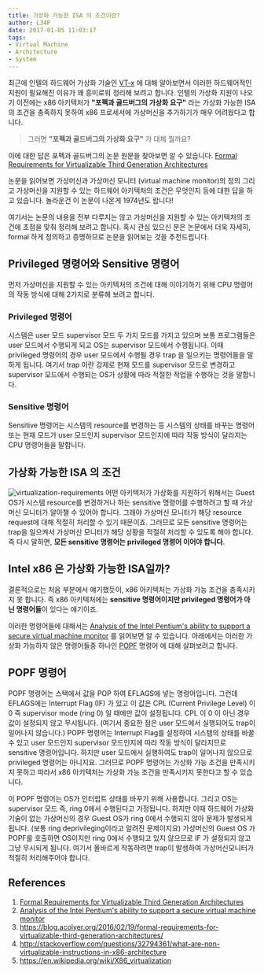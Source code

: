 ```yaml
---
title: 가상화 가능한 ISA 의 조건이란?
author: L34P
date: 2017-01-05 11:03:17
tags:
- Virtual Machine
- Architecture
- System
---
```


최근에 인텔의 하드웨어 가상화 기술인 [VT-x](https://en.wikipedia.org/wiki/X86_virtualization#Intel_virtualization_.28VT-x.29) 에 대해 알아보면서 이러한 하드웨어적인 지원이 필요해진 이유가 꽤 흥미로워 정리해 보려고 합니다. 인텔의 가상화 지원이 나오기 이전에는 x86 아키텍처가 **"포펙과 골드버그의 가상화 요구"** 라는 가상화 가능한 ISA의 조건을 충족하지 못하여 x86 프로세서에 가상머신을 추가하기가 매우 어려웠다고 합니다.

> 그러면 **"포펙과 골드버그의 가상화 요구"** 가 대체 뭘까요?

이에 대한 답은 포펙과 골드버그의 논문 원문을 찾아보면 알 수 있습니다.
[Formal Requirements for Virtualizable Third Generation Architectures](http://dl.acm.org/citation.cfm?id=361073)

논문을 읽어보면 가상머신과 가상머신 모니터 (virtual machine monitor)의 정의 그리고 가상머신을 지원할 수 있는 하드웨어 아키텍처의 조건은 무엇인지 등에 대한 답을 하고 있습니다. 놀라운건 이 논문이 나온게 1974년도 랍니다!

여기서는 논문의 내용을 전부 다루지는 않고 가상머신을 지원할 수 있는 아키텍처의 조건에 초점을 맞춰 정리해 보려고 합니다.
혹시 관심 있으신 분은 논문에서 더욱 자세히, formal 하게 정의하고 증명하므로 논문을 읽어보는 것을 추천드립니다.

## Privileged 명령어와 Sensitive 명령어
먼저 가상머신을 지원할 수 있는 아키텍처의 조건에 대해 이야기하기 위해 CPU 명령어의 작동 방식에 대해 2가지로 분류해 보려고 합니다.

### Privileged 명령어
시스템은 user 모드 supervisor 모드 두 가지 모드를 가지고 있으며 보통 프로그램들은 user 모드에서 수행되게 되고 OS는 supervisor 모드에서 수행됩니다. 이때 privileged 명령어의 경우 user 모드에서 수행될 경우 trap 을 일으키는 명령어들을 말하게 됩니다. 여기서 trap 이란 강제로 현재 모드를 supervisor 모드로 변경하고 supervisor 모드에서 수행되는 OS가 상황에 따라 적절한 작업을 수행하는 것을 말합니다.

### Sensitive 명령어
Sensitive 명령어는 시스템의 resource를 변경하는 등 시스템의 상태를 바꾸는 명령어 또는 현재 모드가 user 모드인지 supervisor 모드인지에 따라 작동 방식이 달라지는 CPU 명령어들을 말합니다.

## 가상화 가능한 ISA 의 조건
![virtualization-requirements](https://adriancolyer.files.wordpress.com/2016/02/virtualization-requirements.png "출처: https://blog.acolyer.org/2016/02/19/formal-requirements-for-virtualizable-third-generation-architectures")
어떤 아키텍처가 가상화를 지원하기 위해서는 Guest OS가 시스템 resource를 변경하거나 하는 sensitive 명령어를 수행하려고 할 때 가상머신 모니터가 알아챌 수 있어야 합니다. 그래야 가상머신 모니터가 해당 resource request에 대해 적절히 처리할 수 있기 때문이죠. 그러므로 모든 sensitive 명령어는 trap을 일으켜서 가상머신 모니터가 해당 상황을 적절히 처리할 수 있도록 해야 합니다. 즉 다시 말하면, **모든 sensitive 명령어는 privileged 명령어 이어야 합니다**.

## Intel x86 은 가상화 가능한 ISA일까?
결론적으로는 처음 부분에서 얘기했듯이, x86 아키텍처는 가상화 가능 조건을 충족시키지 못 합니다. 즉 x86 아키텍처에는 **sensitive 명령어이지만 privileged 명령어가 아닌 명령어들**이 있다는 얘기이죠.

이러한 명령어들에 대해서는 [Analysis of the Intel Pentium's ability to support a secure virtual machine monitor](https://dl.acm.org/citation.cfm?id=1251316) 를 읽어보면 알 수 있습니다. 아래에서는 이러한 가상화 가능하지 않은 명령어들중 하나인 [POPF](http://c9x.me/x86/html/file_module_x86_id_250.html) 명령어 에 대해 살펴보려고 합니다.

## POPF 명령어
POPF 명령어는 스택에서 값을 POP 하여 EFLAGS에 넣는 명령어입니다. 그런데 EFLAGS에는 Interrupt Flag (IF) 가 있고 이 값은 CPL (Current Privilege Level) 이 0 즉 supervisor mode (ring 0) 일 때에만 값이 설정됩니다. CPL 이 0 이 아닌 경우 값이 설정되지 않고 무시됩니다. (여기서 중요한 점은 user 모드에서 실행되어도 trap이 일어나지 않습니다.) POPF 명령어는 Interrupt Flag를 설정하여 시스템의 상태를 바꿀 수 있고 user 모드인지 supervisor 모드인지에 따라 작동 방식이 달라지므로 sensitive 명령어입니다. 하지만 user 모드에서 실행하여도 trap이 일어나지 않으므로 privileged 명령어는 아니지요. 그러므로 POPF 명령어는 가상화 가능 조건을 만족시키지 못하고 따라서 x86 아키텍처는 가상화 가능 조건을 만족시키지 못한다고 할 수 있습니다.

이 POPF 명령어는 OS가 인터럽트 상태를 바꾸기 위해 사용합니다. 그리고 OS는 supervisor 모드 즉, ring 0에서 수행된다고 가정됩니다. 하지만 이때 하드웨어 가상화 기술이 없는 가상머신의 경우 Guest OS가 ring 0에서 수행되지 않아 문제가 발생되게 됩니다. (보통 ring deprivileging이라고 알려진 문제이지요) 가상머신의 Guest OS 가 POPF를 호출하면 OS이지만 ring 0에서 수행되고 있지 않으므로 IF 가 설정되지 않고 그냥 무시되게 됩니다. 여기서 올바르게 작동하려면 trap이 발생하여 가상머신모니터가 적절히 처리해주어야 합니다.

## References
1. [Formal Requirements for Virtualizable Third Generation Architectures](http://dl.acm.org/citation.cfm?id=361073)
2. [Analysis of the Intel Pentium's ability to support a secure virtual machine monitor](https://dl.acm.org/citation.cfm?id=1251316) 
3. https://blog.acolyer.org/2016/02/19/formal-requirements-for-virtualizable-third-generation-architectures/
4. http://stackoverflow.com/questions/32794361/what-are-non-virtualizable-instructions-in-x86-architecture
5. https://en.wikipedia.org/wiki/X86_virtualization
